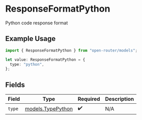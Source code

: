 # ResponseFormatPython

Python code response format

## Example Usage

```typescript
import { ResponseFormatPython } from "open-router/models";

let value: ResponseFormatPython = {
  type: "python",
};
```

## Fields

| Field                                        | Type                                         | Required                                     | Description                                  |
| -------------------------------------------- | -------------------------------------------- | -------------------------------------------- | -------------------------------------------- |
| `type`                                       | [models.TypePython](../models/typepython.md) | :heavy_check_mark:                           | N/A                                          |